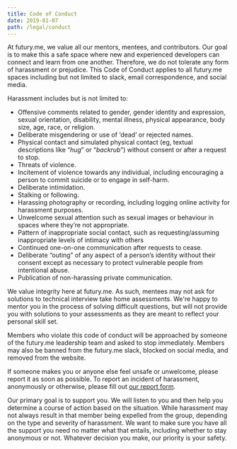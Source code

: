 ```yaml
---
title: Code of Conduct
date: 2019-01-07
path: /legal/conduct
---
```

At futury.me, we value all our mentors, mentees, and contributors. Our goal is to make this a safe space where new and experienced developers can connect and learn from one another. Therefore, we do not tolerate any form of harassment or prejudice. This Code of Conduct applies to all futury.me spaces including but not limited to slack, email correspondence, and social media.

Harassment includes but is not limited to:
  * Offensive comments related to gender, gender identity and expression, sexual orientation, disability, mental illness, physical appearance, body size, age, race, or religion.
  * Deliberate misgendering or use of ‘dead’ or rejected names.
  * Physical contact and simulated physical contact (eg, textual descriptions like “*hug*” or “*backrub*”) without consent or after a request to stop.
  * Threats of violence.
  * Incitement of violence towards any individual, including encouraging a person to commit suicide or to engage in self-harm.
  * Deliberate intimidation.
  * Stalking or following.
  * Harassing photography or recording, including logging online activity for harassment purposes.
  * Unwelcome sexual attention such as sexual images or behaviour in spaces where they’re not appropriate.
  * Pattern of inappropriate social contact, such as requesting/assuming inappropriate levels of intimacy with others
  * Continued one-on-one communication after requests to cease.
  * Deliberate “outing” of any aspect of a person’s identity without their consent except as necessary to protect vulnerable people from intentional abuse.
  * Publication of non-harassing private communication.

We value integrity here at futury.me. As such, mentees may not ask for solutions to technical interview take home assessments. We're happy to mentor you in the process of solving difficult questions, but will not provide you with solutions to your assessments as they are meant to reflect your personal skill set.

Members who violate this code of conduct will be approached by someone of the futury.me leadership team and asked to stop immediately. Members may also be banned from the futury.me slack, blocked on social media, and removed from the website. 

If someone makes you or anyone else feel unsafe or unwelcome, please report it as soon as possible. To report an incident of harassment, anonymously or otherwise, please fill out [our report form](https://forms.gle/bcSWqNNcsdo3zDD17).

Our primary goal is to support you. We will listen to you and then help you determine a course of action based on the situation. While harassment may not always result in that member being expelled from the group, depending on the type and severity of harassment. We want to make sure you have all the support you need no matter what that entails, including whether to stay anonymous or not. Whatever decision you make, our priority is your safety. 